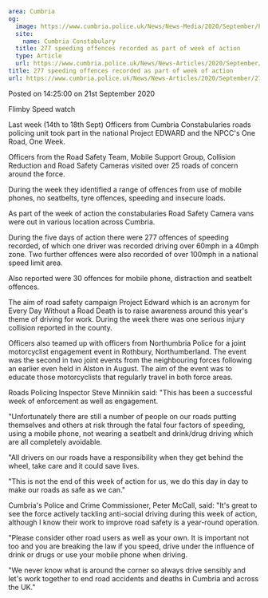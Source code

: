 ```yaml
area: Cumbria
og:
  image: https://www.cumbria.police.uk/News/News-Media/2020/September/Flimbyjpg.jpg
  site:
    name: Cumbria Constabulary
  title: 277 speeding offences recorded as part of week of action
  type: Article
  url: https://www.cumbria.police.uk/News/News-Articles/2020/September/277-speeding-offences-recorded-as-part-of-week-of-action.aspx
title: 277 speeding offences recorded as part of week of action
url: https://www.cumbria.police.uk/News/News-Articles/2020/September/277-speeding-offences-recorded-as-part-of-week-of-action.aspx
```

Posted on 14:25:00 on 21st September 2020

Flimby Speed watch

Last week (14th to 18th Sept) Officers from Cumbria Constabularies roads policing unit took part in the national Project EDWARD and the NPCC's One Road, One Week.

Officers from the Road Safety Team, Mobile Support Group, Collision Reduction and Road Safety Cameras visited over 25 roads of concern around the force.

During the week they identified a range of offences from use of mobile phones, no seatbelts, tyre offences, speeding and insecure loads.

As part of the week of action the constabularies Road Safety Camera vans were out in various location across Cumbria.

During the five days of action there were 277 offences of speeding recorded, of which one driver was recorded driving over 60mph in a 40mph zone. Two further offences were also recorded of over 100mph in a national speed limit area.

Also reported were 30 offences for mobile phone, distraction and seatbelt offences.

The aim of road safety campaign Project Edward which is an acronym for Every Day Without a Road Death is to raise awareness around this year's theme of driving for work. During the week there was one serious injury collision reported in the county.

Officers also teamed up with officers from Northumbria Police for a joint motorcyclist engagement event in Rothbury, Northumberland. The event was the second in two joint events from the neighbouring forces following an earlier even held in Alston in August. The aim of the event was to educate those motorcyclists that regularly travel in both force areas.

Roads Policing Inspector Steve Minnikin said: "This has been a successful week of enforcement as well as engagement.

"Unfortunately there are still a number of people on our roads putting themselves and others at risk through the fatal four factors of speeding, using a mobile phone, not wearing a seatbelt and drink/drug driving which are all completely avoidable.

"All drivers on our roads have a responsibility when they get behind the wheel, take care and it could save lives.

"This is not the end of this week of action for us, we do this day in day to make our roads as safe as we can."

Cumbria's Police and Crime Commissioner, Peter McCall, said: "It's great to see the force actively tackling anti-social driving during this week of action, although I know their work to improve road safety is a year-round operation.

"Please consider other road users as well as your own. It is important not too and you are breaking the law if you speed, drive under the influence of drink or drugs or use your mobile phone when driving.

"We never know what is around the corner so always drive sensibly and let's work together to end road accidents and deaths in Cumbria and across the UK."
